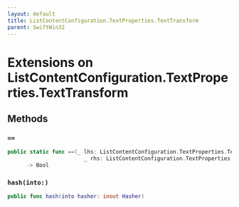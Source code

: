 ```yaml
---
layout: default
title: ListContentConfiguration.TextProperties.TextTransform
parent: SwiftWin32
---
```

# Extensions on ListContentConfiguration.TextProperties.TextTransform

## Methods

### `==`

``` swift
public static func ==(_ lhs: ListContentConfiguration.TextProperties.TextTransform,
                        _ rhs: ListContentConfiguration.TextProperties.TextTransform)
      -> Bool 
```

### `hash(into:)`

``` swift
public func hash(into hasher: inout Hasher) 
```
